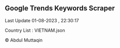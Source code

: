

## Google Trends Keywords Scraper 
 
Last Update 01-08-2023 , 22:30:17

Country List :
VIETNAM.json



© Abdul Muttaqin 

